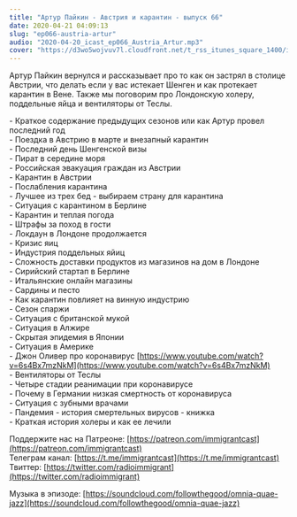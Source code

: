 ```yaml
---
title: "Артур Пайкин - Австрия и карантин - выпуск 66"
date: 2020-04-21 04:09:13
slug: "ep066-austria-artur"
audio: "2020-04-20_icast_ep066_Austria_Artur.mp3"
cover: "https://d3wo5wojvuv7l.cloudfront.net/t_rss_itunes_square_1400/images.spreaker.com/original/f343fb101c8fd5324214a7ad78e6f3f6.jpg"
---
```

Артур Пайкин вернулся и рассказывает про то как он застрял в столице Австрии, что делать если у вас истекает Шенген и как протекает карантин в Вене. Также мы поговорим про Лондонскую холеру, поддельные яйца и вентиляторы от Теслы.  
  
\- Краткое содержание предыдущих сезонов или как Артур провел последний год  
\- Поездка в Австрию в марте и внезапный карантин  
\- Последний день Шенгенской визы  
\- Пират в середине моря  
\- Российская эвакуация граждан из Австрии  
\- Карантин в Австрии  
\- Послабления карантина  
\- Лучшее из трех бед - выбираем страну для карантина  
\- Ситуация с карантином в Берлине  
\- Карантин и теплая погода  
\- Штрафы за поход в гости  
\- Локдаун в Лондоне продолжается  
\- Кризис яиц  
\- Индустрия поддельных яйиц  
\- Сложность доставки продуктов из магазинов на дом в Лондоне  
\- Сирийский стартап в Берлине  
\- Итальянские онлайн магазины  
\- Сардины и песто  
\- Как карантин повлияет на винную индустрию  
\- Сезон спаржи  
\- Ситуация с британской мукой  
\- Ситуация в Алжире  
\- Скрытая эпидемия в Японии  
\- Ситуация в Америке  
\- Джон Оливер про коронавирус [https://www.youtube.com/watch?v=6s4Bx7mzNkM](https://www.youtube.com/watch?v=6s4Bx7mzNkM)  
\- Вентиляторы от Теслы  
\- Четыре стадии реанимации при коронавирусе  
\- Почему в Германии низкая смертность от коронавируса  
\- Ситуация с зубными врачами  
\- Пандемия - история смертельных вирусов - книжка  
\- Краткая история холеры и как ее лечили  
  
Поддержите нас на Патреоне: [https://patreon.com/immigrantcast](https://patreon.com/immigrantcast)  
Телеграм канал: [https://t.me/immigrantcast](https://t.me/immigrantcast)  
Твиттер: [https://twitter.com/radioimmigrant](https://twitter.com/radioimmigrant)  
  
Музыка в эпизоде: [https://soundcloud.com/followthegood/omnia-quae-jazz](https://soundcloud.com/followthegood/omnia-quae-jazz)
